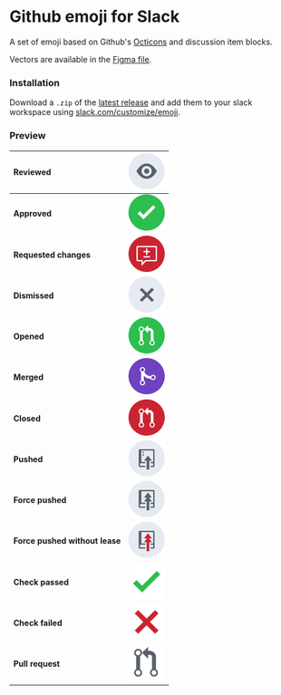# Github emoji for Slack

A set of emoji based on Github's [Octicons](https://github.com/primer/octicons) and discussion item blocks.

Vectors are available in the [Figma file](https://www.figma.com/file/ZkJt1YyCdYfmlLF8U5JL15Jw/Slack-Github-Emoji).

### Installation

Download a `.zip` of the [latest release](https://github.com/22a/slack-github-emoji/releases) and add them to your slack workspace using [slack.com/customize/emoji](https://slack.com/customize/emoji).

### Preview

| Reviewed                       | <img src="png/reviewed.png" alt="Pull request - Reviewed Icon" height="64px"/>                      |
| :----------------------------- | ----------------------------------------------------------------------------------------------------|
| **Approved**                   | <img src="png/approved.png" alt="Pull request - Approved Icon" height="64px"/>                      |
| **Requested changes**          | <img src="png/requested-changes.png" alt="Pull request - Requested changes Icon" height="64px"/>    |
| **Dismissed**                  | <img src="png/dismissed.png" alt="Pull request - Dismissed Icon" height="64px"/>                    |
| **Opened**                     | <img src="png/opened.png" alt="Pull request - Opened Icon" height="64px"/>                          |
| **Merged**                     | <img src="png/merged.png" alt="Pull request - Merged Icon" height="64px"/>                          |
| **Closed**                     | <img src="png/closed.png" alt="Pull request - Closed Icon" height="64px"/>                          |
| **Pushed**                     | <img src="png/pushed.png" alt="Pushed Icon" height="64px"/>                                         |
| **Force pushed**               | <img src="png/force-pushed.png" alt="Force pushed Icon" height="64px"/>                             |
| **Force pushed without lease** | <img src="png/force-pushed-without-lease.png" alt="Force pushed without lease Icon" height="64px"/> |
| **Check passed**               | <img src="png/check-passed.png" alt="Check passed Icon" height="64px"/>                             |
| **Check failed**               | <img src="png/check-failed.png" alt="Check failed Icon" height="64px"/>                             |
| **Pull request**               | <img src="png/pull-request.png" alt="Pull request Icon" height="64px"/>                             |
